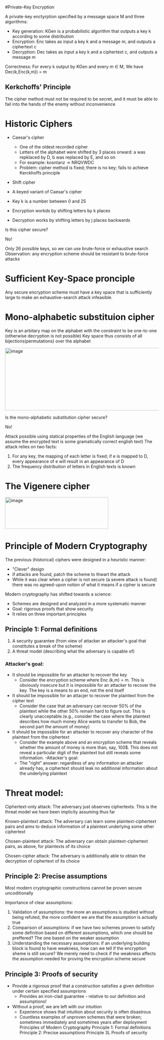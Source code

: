 
#Private-Key Encryption

A private-key enctyrption specified by a message space M and three algorithms:

- Key generation: KGen is a probabilistic algorithm that outputs a key k according to some distribution
- Encryption: Enc takes as input a key k and a message m, and outputs a ciphertext c
- Decryption: Dec takes as input a key k and a ciphertext c, and outputs a message m

Correctness: For every k output by KGen and every m ∈ M, We have Dec(k,Enc(k,m)) = m

## Kerkchoffs' Principle

The cipher method must not be required to be secret, and it must be able to fail into the hands of the enemy without inconvenience

# Historic Ciphers

- Caesar's cipher
  - One of the oldest recorded cipher
  - Letters of the alphabet were shifted by 3 places orward: a was repklaced by D, b was replaced by E, and so on
  - For example: kosntanz -> NRQVWDC
  - Problem: cipher method is fixed; there is no key; fails to achieve Kerckhoffs principle

- Shift cipher
- A keyed variant of Caesar's cipher
- Key k is a number between 0 and 25
- Encryption workds by shifting letters by k places
- Decryption works by shifting letters by j places backwards

Is this cipher secure?

No!

Only 26 possible keys, so we can use brute-force or exhaustive search
Observation: any encryption scheme should be resistant to brute-force attacks

# Sufficient Key-Space pronciple
Any secure encryption scheme must have a key space that is sufficiently large to make an exhaustive-search attack infeasible.

# Mono-alphabetic substituion cipher
Key is an arbitary map on the alphabet with the constraint to be one-to-one (otherwise decryption is not possible)
Key space thus consists of all bijections(permutations) over the alphabet

<img width="777" height="205" alt="image" src="https://github.com/user-attachments/assets/2688725e-fc49-4afc-8060-41935a0aa965" />

Is the mono-alphabetic substitution cipher secure?

No!

Attack possible using statical properties of the English language (we assume the encrypted text is some gramatically correct english text)
The attack relies on two facts:

1. For any key, the mapping of each letter is fixed; if e is mapped to D, every appearance of e will result in an appearance of D
2. The frequency distribution of letters in English texts is known

# The Vigenere cipher

<img width="338" height="104" alt="image" src="https://github.com/user-attachments/assets/850af505-b25c-4a07-a720-036b6beb0611" />


# Principle of Modern Cryptography

The previous (historical) ciphers were designed in a heuristic manner:
- "Clever" design
- if attacks are found, patch the scheme to thwart the attack
- While it was clear when a cipher is not secure (a severe attack is found) there was no agreed-upon notion of what it means if a cipher is secure

Modern cryptography has shifted towards a science:

- Schemes are designed and analyzed in a more systematic manner
- Goal: rigorous proofs that show security
- It relies on three important principles

## Principle 1: Formal definitions

1. A security guarantee (from view of attacker an attacker's goal that constitutes a break of the scheme)
2. A threat model (describing what the adversary is capable of)

### Attacker's goal:

- It should be impossible for an attacker to recover the key
  - Consider the encryption scheme where Enc (k,m) = m. This is obviously insecure but it is impossible for an attacker to recover the key. The key is a means to an end, not the end itself
- It should be impossible for an attacjer to recover the plaintext from the cipher text
  - Consider the case that an adversary can recover 50% of the plaintext while the other 50% remain hard to figure out. This is clearly unacceptable.(e.g., consider the case where the plaintext describes how much money Alice wants to transfer to Bob, the second part the amount of money)
- It should be impossible for an attacker to recover any character of the plaintext from the ciphertext
  - Consider the example above and an encryption scheme that reveals whether the amount of money is more than, say, 100$. This does not reveal a particular digit of the plaintext but still reveals some information.
-Attacker's goal:
  - The "right" answer: regardless of any information an attacker already has, a ciphertext should leak no additional information about the underlying plaintext

# Threat model:

Ciphertext-only attack: The adversary just observes ciphertexts. This is the threat model we have been implicity assuming thus far

Known-plaintext attack: The adversary can learn some plaintext-ciphertext pairs and aims to deduce information of a plaintext underlying some other ciphertext

Chosen-plaintext attack: The adversary can obtain plaintext-ciphertext pairs, as above, for plaintexts of its choice

Chosen-cipher attack: The adversary is additionally able to obtain the decryption of ciphertext of its choice

## Principle 2: Precise assumptions

Most modern cryptographic constructions cannot be proven secure uncoditionally

Importance of clear  assumptions:

1. Validation of assumptions: the more an assumptions is studied without being refuted, the more confident we are that the assumption is actually true
2. Comparison of assumptions: if we have two schemes proven to satisfy some definition based on different assumptions, which one should be preffered? The one based on the weaker assumption
3. Understanding the necessary assumptions: if an underlying building block is found to have weakness, how can we tell if the encryption sheme is still secure? We merely need to check if the weakness affects the assumption needed for proving the encryption scheme secure

## Principle 3: Proofs of security

- Provide a rigorous proof that a construction satisfies a given definition under certain specified assumprions
  - Provides an iron-clad guarantee - relative to our definition and assumptions!
- Without a proof, we are left with our intuition
  - Experience shows that intuition about security is often disastrous
  - Countless examples of unproven schemes that were broken; sometimes immediately and sometimes years after deployment
Principles of Modern Cryptography
Principle 1: Formal definitions
Principle 2: Precise assumptions
Principle 3L Proofs of security
